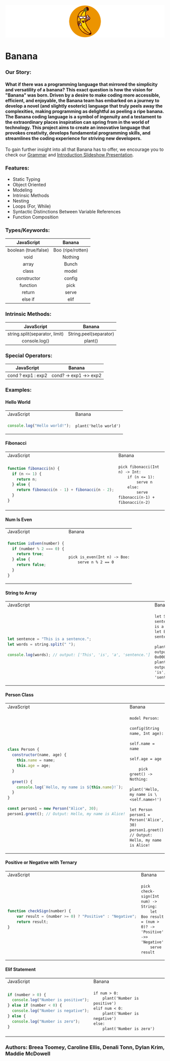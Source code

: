 ![Getting Started](./docs/bananaLogo.png)

# Banana

### Our Story:

#### What if there was a programming language that mirrored the simplicity and versatility of a banana? This exact question is how the vision for "Banana" was born. Driven by a desire to make coding more accessible, efficient, and enjoyable, the Banana team has embarked on a journey to develop a novel (and slightly esoteric) language that truly peels away the complexities, making programming as delightful as peeling a ripe banana. The Banana coding language is a symbol of ingenuity and a testament to the extraordinary places inspiration can spring from in the world of technology.  This project aims to create an innovative language that provokes creativity, develops fundamental programming skills, and streamlines the coding experience for striving new developers.

To gain further insight into all that Banana has to offer, we encourage you to check our [Grammar](./src/banana.ohm) and [Introduction Slideshow Presentation](https://docs.google.com/presentation/d/1YpoADJYiS257-XRT7TDhop7ymTPCPcIxw2VfA3kvUsY/edit?usp=sharing).

### Features:

- Static Typing
- Object Oriented
- Modeling
- Intrinsic Methods
- Nesting
- Loops (For, While)
- Syntactic Distinctions Between Variable References
- Function Composition

### Types/Keywords:

|      JavaScript      |      Banana       |
| :------------------: | :---------------: |
| boolean (true/false) | Boo (ripe/rotten) |
|         void         |      Nothing      |
|        array         |       Bunch       |
|        class         |       model       |
|     constructor      |      config       |
|       function       |       pick        |
|        return        |       serve       |
|       else if        |       elif        |

### Intrinsic Methods:

|           JavaScript           |         Banana         |
| :----------------------------: | :--------------------: |
| string.split(separator, limit) | String.peel(separator) |
|         console.log()          |        plant()         |

### Special Operators:

|     JavaScript     |         Banana         |
| :----------------: | :--------------------: |
| cond ? exp1 : exp2 | cond? -> exp1 ->> exp2 |

### Examples:

#### Hello World

<table>
<tr>
<td> JavaScript </td> <td> Banana </td>
</tr>
<tr>
<td>

```javascript
console.log("Hello world!");
```

</td>
<td>
    
```
plant('hello world')
```

</td>
</tr>
</table>

#### Fibonacci

<table>
<tr>
<td> JavaScript </td> <td> Banana </td>
</tr>
<tr>
<td>

```javascript
function fibonacci(n) {
  if (n <= 1) {
    return n;
  } else {
    return fibonacci(n - 1) + fibonacci(n - 2);
  }
}
```

</td>
<td>
    
```
pick fibonacci(Int n) -> Int:
    if (n <= 1):
        serve n
    else:
        serve fibonacci(n-1) + fibonacci(n-2)
```

</td>
</tr>
</table>

#### Num Is Even

<table>
<tr>
<td> JavaScript </td> <td> Banana </td>
</tr>
<tr>
<td>

```javascript
function isEven(number) {
  if (number % 2 === 0) {
    return true;
  } else {
    return false;
  }
}
```

</td>
<td>
    
```
pick is_even(Int n) -> Boo:
    serve n % 2 == 0
```

</td>
</tr>
</table>

#### String to Array

<table>
<tr>
<td> JavaScript </td> <td> Banana </td>
</tr>
<tr>
<td>

```javascript
let sentence = "This is a sentence.";
let words = string.split(" ");

console.log(words); // output: ['This', 'is', 'a', 'sentence.']
```

</td>
<td>
    
```
let String sentence = 'This is a sentence.'
let Bunch words = sentence.peel(' ')

plant(words) // output: 0x00007F543210ABCD
plant(words!) // output: ['This', 'is', 'a', 'sentence.']

````

</td>
</tr>
</table>

#### Person Class
<table>
<tr>
<td> JavaScript </td> <td> Banana </td>
</tr>
<tr>
<td>

```javascript
class Person {
  constructor(name, age) {
    this.name = name;
    this.age = age;
  }

  greet() {
    console.log(`Hello, my name is ${this.name}!`);
  }
}

const person1 = new Person("Alice", 30);
person1.greet(); // Output: Hello, my name is Alice!
````

</td>
<td>
    
```
model Person:
    config(String name, Int age):
        self.name = name 
        self.age = age

    pick greet() -> Nothing:
        plant('Hello, my name is \<self.name>!')

let Person person1 = Person('Alice', 30)
person1.greet() // Output: Hello, my name is Alice!

````

</td>
</table>

#### Positive or Negative with Ternary
<table>
<tr>
<td> JavaScript </td> <td> Banana </td>
</tr>
<tr>
<td>

```javascript
function checkSign(number) {
    var result = (number >= 0) ? "Positive" : "Negative";
    return result;
}
````

</td>
<td>
    
```
pick check-sign(Int num) -> String:
    let Boo result = (num > 0)? -> 'Positive' ->> 'Negative'
    serve result
```

</td>
</tr>
</table>

#### Elif Statement

<table>
<tr>
<td> JavaScript </td> <td> Banana </td>
</tr>
<tr>
<td>

```javascript
if (number > 0) {
  console.log("Number is positive");
} else if (number < 0) {
  console.log("Number is negative");
} else {
  console.log("Number is zero");
}
```

</td>
<td>
    
```
if num > 0:
    plant('Number is positive')
elif num < 0:
    plant('Number is negative')
else:
    plant('Number is zero')
```

</td>
</tr>
</table>

### Authors: Breea Toomey, Caroline Ellis, Denali Tonn, Dylan Krim, Maddie McDowell
